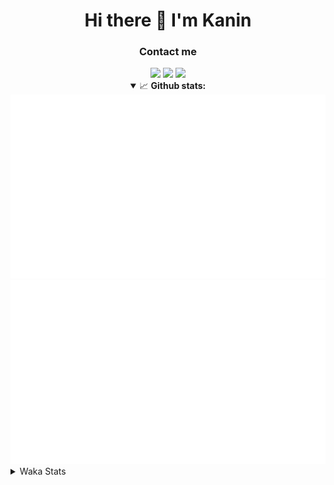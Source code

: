 <div align="center">
 <h1>Hi there 👋 I'm Kanin</h1>
 <h3>Contact me</h3>
 <a href="mailto:im@kanin.dev"><img src="https://img.shields.io/badge/gmail-%23D14836.svg?&style=for-the-badge&logo=gmail&logoColor=white"/></a>
 <a href="https://twitter.com/KaninTwt"><img src="https://img.shields.io/badge/twitter-%231DA1F2.svg?&style=for-the-badge&logo=twitter&logoColor=white"/></a>
 <a href="https://www.linkedin.com/in/KaninDev"><img src="https://img.shields.io/badge/linkedin-%230077B5.svg?&style=for-the-badge&logo=linkedin&logoColor=white"/></a>
<details open>
  <summary>📈 <b>Github stats:</b></summary>
  <img src="https://github.com/Kanin/Kanin/blob/master/scripts/GitHubStats/generated/overview.svg"/>
  <img src="https://github.com/Kanin/Kanin/blob/master/scripts/GitHubStats/generated/languages.svg"/>
</details>
</div>

<details>
 <summary>Waka Stats</summary>

<!--START_SECTION:waka-->
![Code Time](http://img.shields.io/badge/Code%20Time-2%2C885%20hrs%2038%20mins-blue)

![Profile Views](http://img.shields.io/badge/Profile%20Views-1-blue)

![Lines of code](https://img.shields.io/badge/From%20Hello%20World%20I%27ve%20Written-815.2%20thousand%20lines%20of%20code-blue)

**🐱 My GitHub Data** 

> 📦 182.9 kB Used in GitHub's Storage 
 > 
> 🏆 207 Contributions in the Year 2025
 > 
> 💼 Opted to Hire
 > 
> 📜 29 Public Repositories 
 > 
> 🔑 19 Private Repositories 
 > 
**I'm an Early 🐤** 

```text
🌞 Morning                2848 commits        ███████░░░░░░░░░░░░░░░░░░   28.63 % 
🌆 Daytime                2858 commits        ███████░░░░░░░░░░░░░░░░░░   28.74 % 
🌃 Evening                2908 commits        ███████░░░░░░░░░░░░░░░░░░   29.24 % 
🌙 Night                  1332 commits        ███░░░░░░░░░░░░░░░░░░░░░░   13.39 % 
```
📅 **I'm Most Productive on Monday** 

```text
Monday                   2005 commits        █████░░░░░░░░░░░░░░░░░░░░   20.16 % 
Tuesday                  1421 commits        ████░░░░░░░░░░░░░░░░░░░░░   14.29 % 
Wednesday                972 commits         ██░░░░░░░░░░░░░░░░░░░░░░░   09.77 % 
Thursday                 1562 commits        ████░░░░░░░░░░░░░░░░░░░░░   15.70 % 
Friday                   1627 commits        ████░░░░░░░░░░░░░░░░░░░░░   16.36 % 
Saturday                 904 commits         ██░░░░░░░░░░░░░░░░░░░░░░░   09.09 % 
Sunday                   1455 commits        ████░░░░░░░░░░░░░░░░░░░░░   14.63 % 
```


📊 **This Week I Spent My Time On** 

```text
🕑︎ Time Zone: America/New_York

💬 Programming Languages: 
TypeScript               19 hrs 16 mins      ████████████████░░░░░░░░░   64.82 % 
Python                   9 hrs 15 mins       ████████░░░░░░░░░░░░░░░░░   31.12 % 
Markdown                 32 mins             ░░░░░░░░░░░░░░░░░░░░░░░░░   01.84 % 
CSS                      18 mins             ░░░░░░░░░░░░░░░░░░░░░░░░░   01.02 % 
JSON                     11 mins             ░░░░░░░░░░░░░░░░░░░░░░░░░   00.67 % 

🔥 Editors: 
VS Code                  15 hrs 8 mins       █████████████░░░░░░░░░░░░   50.92 % 
Cursor                   14 hrs 35 mins      ████████████░░░░░░░░░░░░░   49.08 % 

🐱‍💻 Projects: 
media-player             17 hrs 40 mins      ███████████████░░░░░░░░░░   59.43 % 
Bot                      6 hrs 31 mins       █████░░░░░░░░░░░░░░░░░░░░   21.96 % 
PMV                      2 hrs 58 mins       ██░░░░░░░░░░░░░░░░░░░░░░░   10.00 % 
website-new              2 hrs 30 mins       ██░░░░░░░░░░░░░░░░░░░░░░░   08.46 % 
Site                     2 mins              ░░░░░░░░░░░░░░░░░░░░░░░░░   00.16 % 

💻 Operating System: 
Windows                  29 hrs 44 mins      █████████████████████████   100.00 % 
```

**I Mostly Code in Python** 

```text
Python                   32 repos            ████████████████░░░░░░░░░   62.75 % 
TypeScript               6 repos             ███░░░░░░░░░░░░░░░░░░░░░░   11.76 % 
Java                     5 repos             ██░░░░░░░░░░░░░░░░░░░░░░░   09.80 % 
HTML                     3 repos             █░░░░░░░░░░░░░░░░░░░░░░░░   05.88 % 
Kotlin                   1 repo              ░░░░░░░░░░░░░░░░░░░░░░░░░   01.96 % 
```



**Timeline**

![Lines of Code chart](https://raw.githubusercontent.com/Kanin/Kanin/master/assets/bar_graph.png)


 Last Updated on 26/08/2025 20:08:12 UTC
<!--END_SECTION:waka-->
</details>
